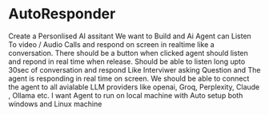 # AutoResponder
Create a Personlised AI assitant We want to Build and Ai Agent can Listen To video / Audio Calls and respond on screen in realtime like a conversation. There should be a button when clicked agent should listen and repond in real time when release. Should be able to listen long upto 30sec of conversation and respond Like Interviwer asking Question and The agent is responding in real time on screen.
We should be able to connect the agent to all avialable LLM providers like openai, Groq, Perplexity, Claude , Ollama etc. I want Agent to run on local machine with Auto setup both windows and Linux machine
